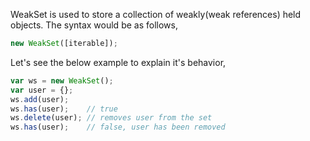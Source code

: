 
  WeakSet is used to store a collection of weakly(weak references) held objects. The syntax would be as follows,

  ```javascript
  new WeakSet([iterable]);
  ```

  Let's see the below example to explain it's behavior,

  ```javascript
  var ws = new WeakSet();
  var user = {};
  ws.add(user);
  ws.has(user);    // true
  ws.delete(user); // removes user from the set
  ws.has(user);    // false, user has been removed
  ```
